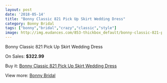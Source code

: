 ```yaml
---
layout: post
date: '2018-05-14'
title: "Bonny Classic 821 Pick Up Skirt Wedding Dress"
category: Bonny Bridal
tags: ["bonny","bridal","crazy","classic","style"]
image: http://img.eudances.com/853-thickbox_default/bonny-classic-821-pick-up-skirt-wedding-dress.jpg
---
```

Bonny Classic 821 Pick Up Skirt Wedding Dress

On Sales: **$322.99**
<a href="https://www.eudances.com/en/bonny-bridal/292-bonny-classic-821-pick-up-skirt-wedding-dress.html"><amp-img layout="responsive" width="600" height="600" src="//img.eudances.com/853-thickbox_default/bonny-classic-821-pick-up-skirt-wedding-dress.jpg" alt="Bonny Classic 821 Pick Up Skirt Wedding Dress 0" /></a>

Buy it: [Bonny Classic 821 Pick Up Skirt Wedding Dress](https://www.eudances.com/en/bonny-bridal/292-bonny-classic-821-pick-up-skirt-wedding-dress.html "Bonny Classic 821 Pick Up Skirt Wedding Dress")

View more: [Bonny Bridal](https://www.eudances.com/en/3-bonny-bridal "Bonny Bridal")